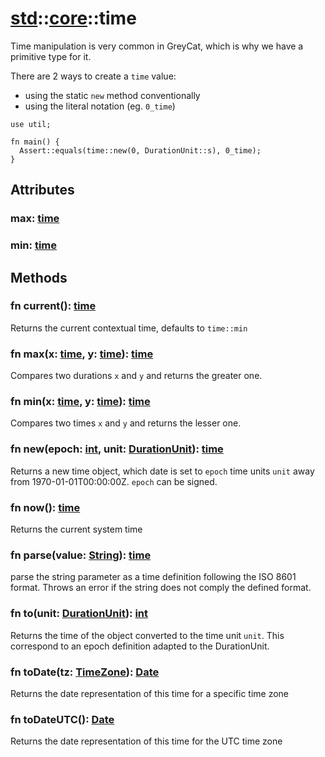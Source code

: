 # [std](/libs/std/)::[core](/libs/std/core/)::time

Time manipulation is very common in GreyCat, which is why we have a primitive type for it.

There are 2 ways to create a `time` value:
- using the static `new` method conventionally
- using the literal notation (eg. `0_time`)

```gcl
use util;

fn main() {
  Assert::equals(time::new(0, DurationUnit::s), 0_time);
}
```

## Attributes

### max:&nbsp;[time](/libs/std/core/type.time.md)

### min:&nbsp;[time](/libs/std/core/type.time.md)

## Methods
### fn current():&nbsp;[time](/libs/std/core/type.time.md)<Badge text="native" /><Badge text="static" />

Returns the current contextual time, defaults to `time::min`
### fn max(x:&nbsp;[time](/libs/std/core/type.time.md), y:&nbsp;[time](/libs/std/core/type.time.md)):&nbsp;[time](/libs/std/core/type.time.md)<Badge text="native" /><Badge text="static" />

Compares two durations `x` and `y` and returns the greater one.
### fn min(x:&nbsp;[time](/libs/std/core/type.time.md), y:&nbsp;[time](/libs/std/core/type.time.md)):&nbsp;[time](/libs/std/core/type.time.md)<Badge text="native" /><Badge text="static" />

Compares two times `x` and `y` and returns the lesser one.
### fn new(epoch:&nbsp;[int](/libs/std/core/type.int.md), unit:&nbsp;[DurationUnit](/libs/std/core/enum.DurationUnit.md)):&nbsp;[time](/libs/std/core/type.time.md)<Badge text="native" /><Badge text="static" />

Returns a new time object, which date is set to `epoch` time units `unit` away from 1970-01-01T00:00:00Z. `epoch` can be signed.
### fn now():&nbsp;[time](/libs/std/core/type.time.md)<Badge text="native" /><Badge text="static" />

Returns the current system time
### fn parse(value:&nbsp;[String](/libs/std/core/type.String.md)):&nbsp;[time](/libs/std/core/type.time.md)<Badge text="native" /><Badge text="static" />

parse the string parameter as a time definition following the ISO 8601 format. Throws an error if the string does not comply the defined format.
### fn to(unit:&nbsp;[DurationUnit](/libs/std/core/enum.DurationUnit.md)):&nbsp;[int](/libs/std/core/type.int.md)<Badge text="native" />

Returns the time of the object converted to the time unit `unit`. This correspond to an epoch definition adapted to the DurationUnit.
### fn toDate(tz:&nbsp;[TimeZone](/libs/std/core/enum.TimeZone.md)):&nbsp;[Date](/libs/std/core/type.Date.md)<Badge text="native" />

Returns the date representation of this time for a specific time zone
### fn toDateUTC():&nbsp;[Date](/libs/std/core/type.Date.md)<Badge text="native" />

Returns the date representation of this time for the UTC time zone
